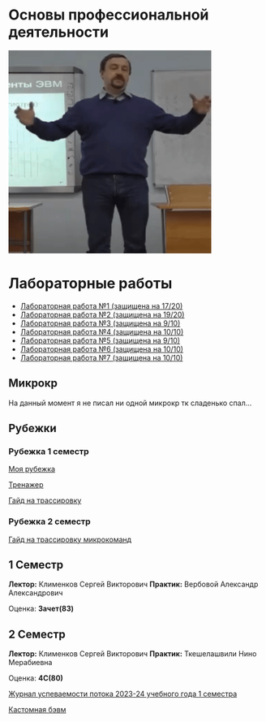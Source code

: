 # Основы профессиональной деятельности
<img alt="HeHe" src="https://github.com/Gastozavr/itmo/blob/main/pictures/opd.gif" width="400" height="400">

# Лабораторные работы
- [Лабораторная работа №1 (защищена на 17/20)](./lab1)
- [Лабораторная работа №2 (защищена на 19/20)](./lab2)
- [Лабораторная работа №3 (защищена на 9/10)](./lab3)
- [Лабораторная работа №4 (защищена на 10/10)](./lab4)
- [Лабораторная работа №5 (защищена на 9/10)](./lab5)
- [Лабораторная работа №6 (защищена на 10/10)](./lab6)
- [Лабораторная работа №7 (защищена на 10/10)](./lab7)

## Микрокр
На данный момент я не писал ни одной микрокр тк сладенько спал...

## Рубежки
### Рубежка 1 семестр
[Моя рубежка](https://github.com/Gastozavr/itmo/blob/main/1-2%20OPD/Rub%20KR/rub1.jpeg)

[Тренажер](https://se.ifmo.ru/~s263975/program-tracing/)

[Гайд на трассировку](https://www.youtube.com/watch?v=u2-U5QQYgZw)

### Рубежка 2 семестр
[Гайд на трассировку микрокоманд](https://www.youtube.com/watch?v=vuW08kTodJM&t=4730s&ab_channel=zerumi%234666)
## 1 Семестр

**Лектор:** Клименков Сергей Викторович
**Практик:** Вербовой Александр Александрович

Оценка: **Зачет(83)**

## 2 Семестр

**Лектор:** Клименков Сергей Викторович
**Практик:** Ткешелашвили Нино Мерабиевна

Оценка: **4С(80)**


[Журнал успеваемости потока 2023-24 учебного года 1 семестра](https://docs.google.com/spreadsheets/d/13S-2iAf4nN32t-FHNJ_jX8qY8gaT1N2PcAmV19g3OMo/edit#gid=1376124505)

[Кастомная бэвм](bcomp-ng-ex-Custom.jar)




